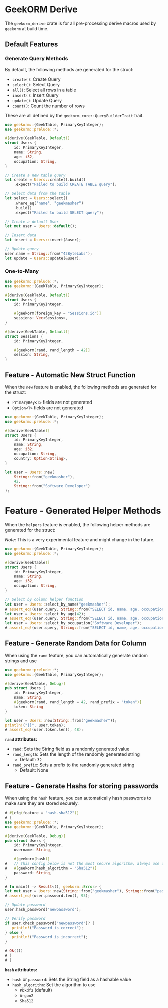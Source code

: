 # GeekORM Derive

The `geekorm_derive` crate is for all pre-processing derive macros used by `geekorm` at build time.

## Default Features

### Generate Query Methods

By default, the following methods are generated for the struct:

- `create()`: Create Query
- `select()`: Select Query
- `all()`: Select all rows in a table
- `insert()`: Insert Query 
- `update()`: Update Query
- `count()`: Count the number of rows

These are all defined by the `geekorm_core::QueryBuilderTrait` trait.

```rust
use geekorm::{GeekTable, PrimaryKeyInteger};
use geekorm::prelude::*;

#[derive(GeekTable, Default)]
struct Users {
    id: PrimaryKeyInteger,
    name: String,
    age: i32,
    occupation: String,
}

// Create a new table query
let create = Users::create().build()
    .expect("Failed to build CREATE TABLE query");

// Select data from the table
let select = Users::select()
    .where_eq("name", "geekmasher")
    .build()
    .expect("Failed to build SELECT query");

// Create a default User
let mut user = Users::default();

// Insert data 
let insert = Users::insert(&user);

// Update query
user.name = String::from("42ByteLabs");
let update = Users::update(&user);
```

### One-to-Many

```rust
use geekorm::prelude::*;
use geekorm::{GeekTable, PrimaryKeyInteger};

#[derive(GeekTable, Default)]
struct Users {
    id: PrimaryKeyInteger,

    #[geekorm(foreign_key = "Sessions.id")]
    sessions: Vec<Sessions>,
}

#[derive(GeekTable, Default)]
struct Sessions {
    id: PrimaryKeyInteger,

    #[geekorm(rand, rand_length = 42)]
    session: String,
}
```

## Feature - Automatic New Struct Function

When the `new` feature is enabled, the following methods are generated for the struct:

- `PrimaryKey<T>` fields are not generated
- `Option<T>` fields are not generated

```rust
use geekorm::{GeekTable, PrimaryKeyInteger};
use geekorm::prelude::*;

#[derive(GeekTable)]
struct Users {
    id: PrimaryKeyInteger,
    name: String,
    age: i32,
    occupation: String,
    country: Option<String>,
}

let user = Users::new(
    String::from("geekmasher"),
    42,
    String::from("Software Developer")
);
```

# Feature - Generated Helper Methods

When the `helpers` feature is enabled, the following helper methods are generated for the struct:

_Note:_ This is a very experimental feature and might change in the future.

```rust
use geekorm::{GeekTable, PrimaryKeyInteger};
use geekorm::prelude::*;

#[derive(GeekTable)]
struct Users {
    id: PrimaryKeyInteger,
    name: String,
    age: i32,
    occupation: String,
}

// Select by column helper function
let user = Users::select_by_name("geekmasher");
# assert_eq!(user.query, String::from("SELECT id, name, age, occupation FROM Users WHERE name = ?;"));
let user = Users::select_by_age(42);
# assert_eq!(user.query, String::from("SELECT id, name, age, occupation FROM Users WHERE age = ?;"));
let user = Users::select_by_occupation("Software Developer");
# assert_eq!(user.query, String::from("SELECT id, name, age, occupation FROM Users WHERE occupation = ?;"));
```

## Feature - Generate Random Data for Column

When using the `rand` feature, you can automatically generate random strings and use 

```rust
use geekorm::prelude::*;
use geekorm::{GeekTable, PrimaryKeyInteger};

#[derive(GeekTable, Debug)]
pub struct Users {
    id: PrimaryKeyInteger,
    name: String,
    #[geekorm(rand, rand_length = 42, rand_prefix = "token")]
    token: String
}

let user = Users::new(String::from("geekmasher"));
println!("{}", user.token);
# assert_eq!(user.token.len(), 48);
```

**`rand` attributes:**

- `rand`: Sets the String field as a randomly generated value
- `rand_length`: Sets the length of the randomly generated string
    - Default: `32`
- `rand_prefix`: Sets a prefix to the randomly generated string  
    - Default: None

## Feature - Generate Hashs for storing passwords

When using the `hash` feature, you can automatically hash passwords to make sure they are stored securely.

```rust
# #[cfg(feature = "hash-sha512")]
# {
use geekorm::prelude::*;
use geekorm::{GeekTable, PrimaryKeyInteger};

#[derive(GeekTable, Debug)]
pub struct Users {
    id: PrimaryKeyInteger,
    username: String,

    #[geekorm(hash)]
#   // This config below is not the most secure algorithm, always use default ;) 
#   #[geekorm(hash_algorithm = "Sha512")]
    password: String,
}

# fn main() -> Result<(), geekorm::Error> {
let mut user = Users::new(String::from("geekmasher"), String::from("password"));
# assert_eq!(user.password.len(), 95);

// Update password
user.hash_password("newpassword");

// Verify password
if user.check_password("newpassword")? {
   println!("Password is correct");
} else {
   println!("Password is incorrect");
}

# Ok(())
# }
# }
```

**`hash` attributes:**

- `hash` or `password`: Sets the String field as a hashable value
- `hash_algorithm`: Set the algorithm to use
    - `Pbkdf2` (default)
    - `Argon2`
    - `Sha512`

